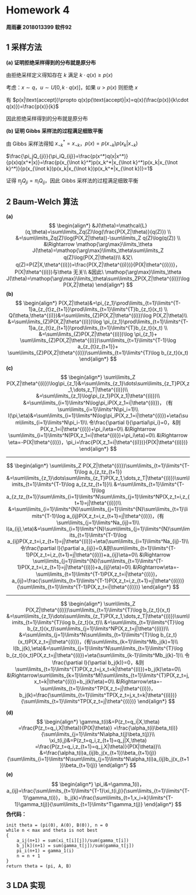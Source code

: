 # Homework 4

**周雨豪  2018013399  软件92**



## 1 采样方法

**(a) 证明拒绝采样得到的分布就是原分布**

由拒绝采样定义得知存在 $k$ 满足 $k\cdot q(x)\geq p(x)$

考虑：$x\sim q$，$u\sim U[0,k\cdot q(x)]$，如果 $u\gt p(x)$ 则拒绝 $x$

有 $p(x|\text{accept})\propto q(x)p(\text{accept}|x)=q(x)(\frac{p(x)}{k\cdot q(x)})=\frac{p(x)}{k}$

因此拒绝采样得到的分布就是原分布

**(b) 证明 Gibbs 采样法的过程满足细致平衡**

由 Gibbs 采样法得知 $x_{\lnot k}^*=x_{\lnot k}$，$p(x)=p(x_{\lnot k})p(x_k|x_{\lnot k})$

$\frac{\pi_jQ_{ji}}{\pi_iQ_{ij}}=\frac{p(x^*)q(x|x^*)}{p(x)q(x^*|x)}=\frac{p(x_{\lnot k}^*)p(x_k^*|x_{\lnot k}^*)p(x_k|x_{\lnot k}^*)}{p(x_{\lnot k})p(x_k|x_{\lnot k})p(x_k^*|x_{\lnot k})}=1$

证得 $\pi_jQ_{ji}=\pi_iQ_{ij}$，因此 Gibbs 采样法的过程满足细致平衡



## 2 Baum-Welch 算法

**(a)**
$$
\begin{align*}
&J(\theta)=\mathcal{L}(q,\theta)=\sum\limits_Zq(Z)\log(\frac{P(X,Z|\theta)}{q(Z)}) \\
&=\sum\limits_Zq(Z)\log(P(X,Z|\theta))-\sum\limits_Z q(Z)\log(q(Z)) \\
&\Rightarrow \mathop{\arg\max}\limits_\theta J(\theta)=\mathop{\arg\max}\limits_\theta\sum\limits_Z q(Z)\log(P(X,Z|\theta))\\
&又\ q(Z)=P(Z|X,\theta^{(i)})=\frac{P(X,Z|\theta^{(i)})}{P(X|\theta^{(i)})}，P(X|\theta^{(i)})与\theta 无关\\
&因此\ \mathop{\arg\max}\limits_\theta J(\theta)=\mathop{\arg\max}\limits_\theta\sum\limits_ZP(X,Z|\theta^{(i)})\log P(X,Z|\theta)
\end{align*}
$$
**(b)**
$$
\begin{align*}
P(X,Z|\theta)&=\pi_{z_1}\prod\limits_{t=1}\limits^{T-1}a_{z_{t}z_{t+1}}\prod\limits_{t=1}\limits^{T}b_{z_t}(x_t) \\
Q(\theta,\theta^{(i)})&=\sum\limits_{Z}P(X,Z|\theta^{(i)})\log P(X,Z|\theta)\\
&=\sum\limits_{Z}P(X,Z|\theta^{(i)})\log \pi_{z_1}\prod\limits_{t=1}\limits^{T-1}a_{z_{t}z_{t+1}}\prod\limits_{t=1}\limits^{T}b_{z_t}(x_t) \\
&=\sum\limits_{Z}P(X,Z|\theta^{(i)})\log \pi_{z_1}+
\sum\limits_{Z}P(X,Z|\theta^{(i)})\sum\limits_{t=1}\limits^{T-1}\log a_{z_{t}z_{t+1}}+
\sum\limits_{Z}P(X,Z|\theta^{(i)})\sum\limits_{t=1}\limits^{T}\log b_{z_t}(x_t)
\end{align*}
$$
**(c)**
$$
\begin{align*}
\sum\limits_Z P(X,Z|\theta^{(i)})\log\pi_{z_1}&=\sum\limits_{z_1}\dots\sum\limits_{z_T}P(X,z_1,\dots,z_T|\theta^{(i)})\\
&=\sum\limits_{z_1}\log\pi_{z_1}P(X,z_1|\theta^{(i)})\\
&=\sum\limits_{i=1}\limits^N\log\pi_iP(X,z_1=i|\theta^{(i)})，
(有\sum\limits_{i=1}\limits^N\pi_i=1)\\
l(\pi,\eta)&=\sum\limits_{i=1}\limits^N\log\pi_iP(X,z_1=i|\theta^{(i)})+\eta(\sum\limits_{i=1}\limits^N\pi_i-1)\\
令\frac{\partial l}{\partial\pi_i}=0，&则P(X,z_1=i|\theta^{(i)})+\pi_i\eta=0\\
&\Rightarrow \sum\limits_{i=1}\limits^N(P(X,z_1=i|\theta^{(i)})+\pi_i\eta)=0\\
&\Rightarrow \eta=-P(X|\theta^{(i)})，\pi_i=\frac{P(X,z_1=i|\theta^{(i)})}{P(X|\theta^{(i)})}
\end{align*}
$$

---

$$
\begin{align*}
\sum\limits_Z P(X,Z|\theta^{(i)})\sum\limits_{t=1}\limits^{T-1}\log a_{z_tz_{t+1}}
&=\sum\limits_{z_1}\dots\sum\limits_{z_T}P(X,z_1,\dots,z_T|\theta^{(i)})\sum\limits_{t=1}\limits^{T-1}\log a_{z_tz_{t+1}}\\
&=\sum\limits_{t=1}\limits^{T-1}\log a_{z_tz_{t+1}}\sum\limits_{i=1}\limits^N\sum\limits_{j=1}\limits^NP(X,z_t=i,z_{t+1}=j|\theta^{(i)})\\
&=\sum\limits_{i=1}\limits^{N}\sum\limits_{j=1}\limits^{N}\sum\limits_{t=1}\limits^{T-1}\log a_{ij}P(X,z_t=i,z_{t+1}=j|\theta^{(i)})，(有\sum\limits_{j=1}\limits^Na_{ij}=1)\\
l(a_{ij},\eta)&=\sum\limits_{i=1}\limits^{N}\sum\limits_{j=1}\limits^{N}\sum\limits_{t=1}\limits^{T-1}\log a_{ij}P(X,z_t=i,z_{t+1}=j|\theta^{(i)})+\eta(\sum\limits_{i=1}\limits^Na_{ij}-1)\\
令\frac{\partial l}{\partial a_{ij}}=0,&则\sum\limits_{t=1}\limits^{T-1}P(X,z_t=i,z_{t+1}=j|\theta^{(i)})+a_{ij}\eta=0\\
&\Rightarrow \sum\limits_{j=1}\limits^{N}(\sum\limits_{t=1}\limits^{T-1}P(X,z_t=i,z_{t+1}=j|\theta^{(i)})+a_{ij}\eta)=0\\
&\Rightarrow\eta=-\sum\limits_{t=1}\limits^{T-1}P(X,z_t=i|\theta^{(i)})，a_{ij}=\frac{\sum\limits_{t=1}\limits^{T-1}P(X,z_t=i,z_{t+1}=j|\theta^{(i)})}{\sum\limits_{t=1}\limits^{T-1}P(X,z_t=i|\theta^{(i)})}
\end{align*}
$$

---

$$
\begin{align*}
\sum\limits_Z P(X,Z|\theta^{(i)})\sum\limits_{t=1}\limits^{T}\log b_{z_t}(x_t)
&=\sum\limits_{z_1}\dots\sum\limits_{z_T}P(X,z_1,\dots,z_T|\theta^{(i)})\sum\limits_{t=1}\limits^{T}\log b_{z_t}(x_t)\\
&=\sum\limits_{t=1}\limits^{T}\log b_{z_t}(x_t)\sum\limits_{j=1}\limits^NP(X,z_t=j|\theta^{(i)})\\
&=\sum\limits_{j=1}\limits^N\sum\limits_{t=1}\limits^{T}\log b_{z_t}(x_t)P(X,z_t=j|\theta^{(i)})，(有\sum\limits_{k=1}\limits^Mb_j(k)=1)\\
l(b_j(k),\eta)&=\sum\limits_{j=1}\limits^N\sum\limits_{t=1}\limits^{T}\log b_{z_t}(x_t)P(X,z_t=j|\theta^{(i)})+\eta(\sum\limits_{k-1}\limits^Mb_j(k)-1)\\
令\frac{\partial l}{\partial b_j(k)}=0，&则\sum\limits_{t=1}\limits^{T}P(X,z_t=j,x_t=k|\theta^{(i)})+b_j(k)\eta=0\\
&\Rightarrow\sum\limits_{k=1}\limits^M(\sum\limits_{t=1}\limits^{T}P(X,z_t=j,x_t=k|\theta^{(i)})+b_j(k)\eta)=0\\
&\Rightarrow\eta=-\sum\limits_{t=1}\limits^TP(X,z_t=j|\theta^{(i)})，b_j(k)=\frac{\sum\limits_{t=1}\limits^TP(X,z_t=j,x_t=k|\theta^{(i)})}{\sum\limits_{t=1}\limits^TP(X,z_t=j|\theta^{(i)})}
\end{align*}
$$

**(d)**
$$
\begin{align*}
\gamma_t(i)&=P(z_t=q_i|X,\theta)
=\frac{P(z_t=q_i,X|\theta)}{P(X|\theta)}
=\frac{\alpha_t(i)\beta_t(i)}{\sum\limits_{j=1}\limits^N\alpha_t(j)\beta_t(j)}\\
\xi_t(i,j)&=P(z_t=q_i,z_{t+1}=q_j|X,\theta)
=\frac{P(z_t=q_i,z_{t+1}=q_j,X|\theta)}{P(X|\theta)}\\
&=\frac{\alpha_t(i)a_{ij}b_j(x_{t+1})\beta_{t+1}(j)}{\sum\limits_{i=1}\limits^N\sum\limits_{j=1}\limits^N\alpha_t(i)a_{ij}b_j(x_{t+1})\beta_{t+1}(j)}
\end{align*}
$$
**(e)**
$$
\begin{align*}
\pi_i&=\gamma_1(i)，
a_{ij}=\frac{\sum\limits_{t=1}\limits^{T-1}\xi_t(i,j)}{\sum\limits_{t=1}\limits^{T-1}\gamma_t(i)}，
b_j(k)=\frac{\sum\limits_{t=1,x_i=k}\limits^{T-1}\gamma_t(j)}{\sum\limits_{t=1}\limits^T\gamma_t(j)}
\end{align*}
$$
**伪代码：**

```pseudocode
init theta = (pi(0), A(0), B(0)), n = 0
while n < max and theta is not best
{
	a_ij(n+1) = sum(xi_t[i][j])/sum(gamma_t[i])
	b_j[k](n+1) = sum(gamma_t[j])/sum(gamma_t[j])
	pi_i(n+1) = gamma_1(i)
	n = n + 1
}
return theta = (pi, A, B)
```



## 3 LDA 实现

